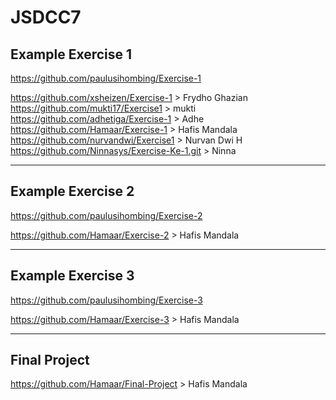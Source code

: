 # JSDCC7

## Example Exercise 1
https://github.com/paulusihombing/Exercise-1


https://github.com/xsheizen/Exercise-1 > Frydho Ghazian
https://github.com/mukti17/Exercise1 > mukti
https://github.com/adhetiga/Exercise-1 > Adhe
https://github.com/Hamaar/Exercise-1 > Hafis Mandala
https://github.com/nurvandwi/Exercise1 > Nurvan Dwi H
https://github.com/Ninnasys/Exercise-Ke-1.git > Ninna


----
## Example Exercise 2
https://github.com/paulusihombing/Exercise-2

https://github.com/Hamaar/Exercise-2 > Hafis Mandala

 
---- 
## Example Exercise 3
https://github.com/paulusihombing/Exercise-3

 
https://github.com/Hamaar/Exercise-3 > Hafis Mandala


---- 
## Final Project

https://github.com/Hamaar/Final-Project > Hafis Mandala
